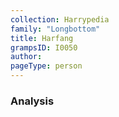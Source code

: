 ```yaml
---
collection: Harrypedia
family: "Longbottom"
title: Harfang
grampsID: I0050
author:
pageType: person
---
```


### Analysis
